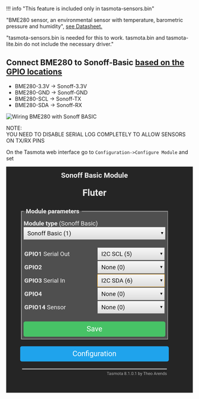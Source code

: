 !!! info "This feature is included only in tasmota-sensors.bin"

"BME280 sensor, an environmental sensor with temperature, barometric pressure and humidity", [see Datasheet.](https://ae-bst.resource.bosch.com/media/_tech/media/datasheets/BST-BME280_DS002.pdf)

"tasmota-sensors.bin is needed for this to work. tasmota.bin and tasmota-lite.bin do not include the necessary driver."

## Connect BME280 to Sonoff-Basic [based on the GPIO locations](Sonoff-Basic.md)

* BME280-3.3V -> Sonoff-3.3V
* BME280-GND -> Sonoff-GND
* BME280-SCL -> Sonoff-TX
* BME280-SDA -> Sonoff-RX

![Wiring BME280 with Sonoff BASIC](https://user-images.githubusercontent.com/34340210/66658472-8dd93e00-ec0f-11e9-923b-4183cde09cda.jpg)

NOTE:   
YOU NEED TO DISABLE SERIAL LOG COMPLETELY TO ALLOW SENSORS ON TX/RX PINS


On the Tasmota web interface go to `Configuration->Configure Module` and set

![GPIO setting](https://raw.githubusercontent.com/tasmota/docs/master/docs/_media/BME280-Tasmota-GPIO-Setting.png)

